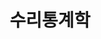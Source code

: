 ---
title: "수리통계학"
permalink: /categories/수리통게학/
layout: category
author_profile: true
taxonomy: 수리통계학
---